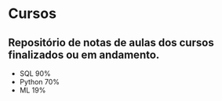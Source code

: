 # Cursos
## Repositório de notas de aulas dos cursos finalizados ou em andamento.

- SQL 90%
- Python 70%
- ML 19%
